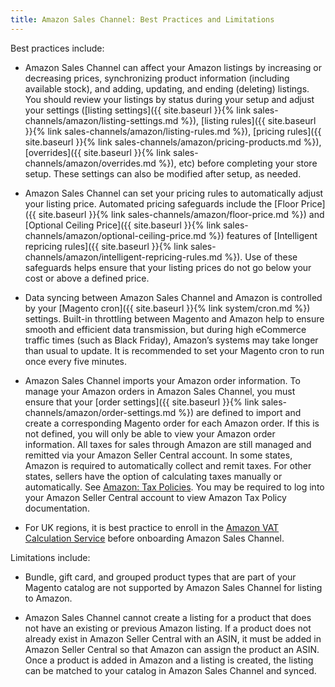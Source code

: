 ```yaml
---
title: Amazon Sales Channel: Best Practices and Limitations
---
```


Best practices include:

- Amazon Sales Channel can affect your Amazon listings by increasing or decreasing prices, synchronizing product information (including available stock), and adding, updating, and ending (deleting) listings. You should review your listings by status during your setup and adjust your settings ([listing settings]({{ site.baseurl }}{% link sales-channels/amazon/listing-settings.md %}), [listing rules]({{ site.baseurl }}{% link sales-channels/amazon/listing-rules.md %}), [pricing rules]({{ site.baseurl }}{% link sales-channels/amazon/pricing-products.md %}), [overrides]({{ site.baseurl }}{% link sales-channels/amazon/overrides.md %}), etc) before completing your store setup. These settings can also be modified after setup, as needed.

- Amazon Sales Channel can set your pricing rules to automatically adjust your listing price. Automated pricing safeguards include the [Floor Price]({{ site.baseurl }}{% link sales-channels/amazon/floor-price.md %}) and [Optional Ceiling Price]({{ site.baseurl }}{% link sales-channels/amazon/optional-ceiling-price.md %}) features of [Intelligent repricing rules]({{ site.baseurl }}{% link sales-channels/amazon/intelligent-repricing-rules.md %}). Use of these safeguards helps ensure that your listing prices do not go below your cost or above a defined price.

- Data syncing between Amazon Sales Channel and Amazon is controlled by your [Magento cron]({{ site.baseurl }}{% link system/cron.md %}) settings. Built-in throttling between Magento and Amazon help to ensure smooth and efficient data transmission, but during high eCommerce traffic times (such as Black Friday), Amazon’s systems may take longer than usual to update. It is recommended to set your Magento cron to run once every five minutes.

- Amazon Sales Channel imports your Amazon order information. To manage your Amazon orders in Amazon Sales Channel, you must ensure that your [order settings]({{ site.baseurl }}{% link sales-channels/amazon/order-settings.md %}) are defined to import and create a corresponding Magento order for each Amazon order. If this is not defined, you will only be able to view your Amazon order information. All taxes for sales through Amazon are still managed and remitted via your Amazon Seller Central account. In some states, Amazon is required to automatically collect and remit taxes. For other states, sellers have the option of calculating taxes manually or automatically. See [Amazon: Tax Policies](https://sellercentral.amazon.com/gp/help/external/help.html?itemID=200405820&language=en_US&ref=efph_200405820_cont_521). You may be required to log into your Amazon Seller Central account to view Amazon Tax Policy documentation.

- For UK regions, it is best  practice to enroll in the [Amazon VAT Calculation Service](https://services.amazon.co.uk/vat-calculation-service.html) before onboarding Amazon Sales Channel.

Limitations include:

- Bundle, gift card, and grouped product types that are part of your Magento catalog are not supported by Amazon Sales Channel for listing to Amazon.

- Amazon Sales Channel cannot create a listing for a product that does not have an existing or previous Amazon listing. If a product does not already exist in Amazon Seller Central with an ASIN, it must be added in Amazon Seller Central so that Amazon can assign the product an ASIN. Once a product is added in Amazon and a listing is created, the listing can be matched to your catalog in Amazon Sales Channel and synced.
